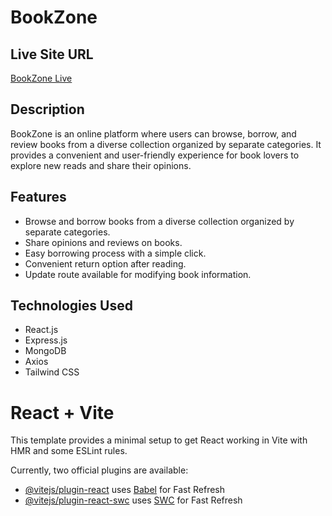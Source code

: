 # BookZone

## Live Site URL

[BookZone Live](https://bookzone-7c036.web.app/)

## Description

BookZone is an online platform where users can browse, borrow, and review books from a diverse collection organized by separate categories. It provides a convenient and user-friendly experience for book lovers to explore new reads and share their opinions.

## Features

- Browse and borrow books from a diverse collection organized by separate categories.
- Share opinions and reviews on books.
- Easy borrowing process with a simple click.
- Convenient return option after reading.
- Update route available for modifying book information.

## Technologies Used

- React.js
- Express.js
- MongoDB
- Axios
- Tailwind CSS





# React + Vite

This template provides a minimal setup to get React working in Vite with HMR and some ESLint rules.

Currently, two official plugins are available:

- [@vitejs/plugin-react](https://github.com/vitejs/vite-plugin-react/blob/main/packages/plugin-react/README.md) uses [Babel](https://babeljs.io/) for Fast Refresh
- [@vitejs/plugin-react-swc](https://github.com/vitejs/vite-plugin-react-swc) uses [SWC](https://swc.rs/) for Fast Refresh

